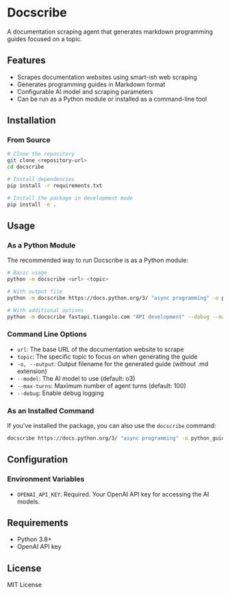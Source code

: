 # Docscribe

A documentation scraping agent that generates markdown programming guides focused on a topic.

## Features

- Scrapes documentation websites using smart-ish web scraping
- Generates  programming guides in Markdown format
- Configurable AI model and scraping parameters
- Can be run as a Python module or installed as a command-line tool

## Installation

### From Source

```bash
# Clone the repository
git clone <repository-url>
cd docscribe

# Install dependencies
pip install -r requirements.txt

# Install the package in development mode
pip install -e .
```

## Usage

### As a Python Module

The recommended way to run Docscribe is as a Python module:

```bash
# Basic usage
python -m docscribe <url> <topic>

# With output file
python -m docscribe https://docs.python.org/3/ "async programming" -o python_async_guide

# With additional options
python -m docscribe fastapi.tiangolo.com "API development" --debug --max-turns 50 -o fastapi_guide
```

### Command Line Options

- `url`: The base URL of the documentation website to scrape
- `topic`: The specific topic to focus on when generating the guide
- `-o, --output`: Output filename for the generated guide (without .md extension)
- `--model`: The AI model to use (default: o3)
- `--max-turns`: Maximum number of agent turns (default: 100)
- `--debug`: Enable debug logging

### As an Installed Command

If you've installed the package, you can also use the `docscribe` command:

```bash
docscribe https://docs.python.org/3/ "async programming" -o python_guide
```

## Configuration

### Environment Variables

- `OPENAI_API_KEY`: Required. Your OpenAI API key for accessing the AI models.

## Requirements

- Python 3.8+
- OpenAI API key

## License

MIT License 